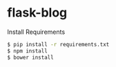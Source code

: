 # flask-blog

Install Requirements
```bash
$ pip install -r requirements.txt
$ npm install
$ bower install
```

